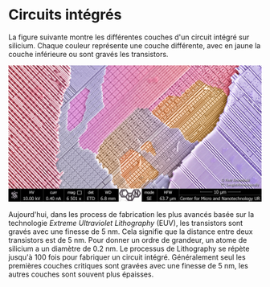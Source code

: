 # Circuits intégrés


La figure suivante montre les différentes couches d'un circuit intégré sur silicium. Chaque couleur représente une couche différente, avec en jaune la couche inférieure ou sont gravés les transistors.

![Vue d'un circuit au microscope électronique](/assets/images/die-sem.png)

Aujourd'hui, dans les process de fabrication les plus avancés basée sur la technologie *Extreme Ultraviolet Lithography* (EUV), les transistors sont gravés avec une finesse de 5 nm. Cela signifie que la distance entre deux transistors est de 5 nm. Pour donner un ordre de grandeur, un atome de silicium a un diamètre de 0.2 nm. Le processus de Lithography se répète jusqu'à 100 fois pour fabriquer un circuit intégré. Généralement seul les premières couches critiques sont gravées avec une finesse de 5 nm, les autres couches sont souvent plus épaisses.
